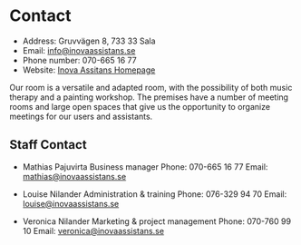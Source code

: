 # Contact

- Address: Gruvvägen 8, 733 33 Sala
- Email: info@inovaassistans.se
- Phone number: 070-665 16 77
- Website: [Inova Assitans Homepage](https://inovaassistans.se/)

Our room is a versatile and adapted room, with the possibility of both music therapy and a painting workshop. The premises have a number of meeting rooms and large open spaces that give us the opportunity to organize meetings for our users and assistants.

## Staff Contact

- Mathias Pajuvirta
  Business manager
  Phone: 070-665 16 77
  Email: mathias@inovaassistans.se

- Louise Nilander
  Administration & training
  Phone: 076-329 94 70
  Email: louise@inovaassistans.se

- Veronica Nilander
  Marketing & project management
  Phone: 070-760 99 10
  Email: veronica@inovaassistans.se
